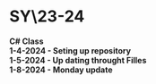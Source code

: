 # SY\23-24
<b> C# Class <b> <br>
1-4-2024 - Seting up repository <br> 
1-5-2024 - Up dating throught Filles<br>
1-8-2024 - Monday update <br>
